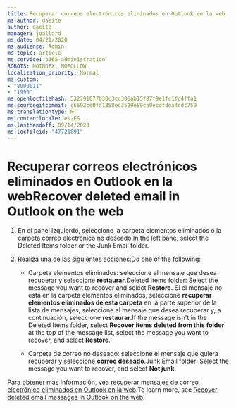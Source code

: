 ```yaml
---
title: Recuperar correos electrónicos eliminados en Outlook en la web
ms.author: daeite
author: daeite
manager: joallard
ms.date: 04/21/2020
ms.audience: Admin
ms.topic: article
ms.service: o365-administration
ROBOTS: NOINDEX, NOFOLLOW
localization_priority: Normal
ms.custom:
- "8000011"
- "1996"
ms.openlocfilehash: 532791077b30c3cc306ab15f87f9e1fc1fc4ffa1
ms.sourcegitcommit: c6692ce0fa1358ec3529e59ca0ecdfdea4cdc759
ms.translationtype: MT
ms.contentlocale: es-ES
ms.lasthandoff: 09/14/2020
ms.locfileid: "47721891"
---
```

# <a name="recover-deleted-email-in-outlook-on-the-web"></a><span data-ttu-id="b68a6-102">Recuperar correos electrónicos eliminados en Outlook en la web</span><span class="sxs-lookup"><span data-stu-id="b68a6-102">Recover deleted email in Outlook on the web</span></span>

1. <span data-ttu-id="b68a6-103">En el panel izquierdo, seleccione la carpeta elementos eliminados o la carpeta correo electrónico no deseado.</span><span class="sxs-lookup"><span data-stu-id="b68a6-103">In the left pane, select the Deleted Items folder or the Junk Email folder.</span></span>

2. <span data-ttu-id="b68a6-104">Realiza una de las siguientes acciones:</span><span class="sxs-lookup"><span data-stu-id="b68a6-104">Do one of the following:</span></span>

    - <span data-ttu-id="b68a6-105">Carpeta elementos eliminados: seleccione el mensaje que desea recuperar y seleccione **restaurar**.</span><span class="sxs-lookup"><span data-stu-id="b68a6-105">Deleted Items folder: Select the message you want to recover and select **Restore**.</span></span> <span data-ttu-id="b68a6-106">Si el mensaje no está en la carpeta elementos eliminados, seleccione **recuperar elementos eliminados de esta carpeta** en la parte superior de la lista de mensajes, seleccione el mensaje que desea recuperar y, a continuación, seleccione **restaurar**.</span><span class="sxs-lookup"><span data-stu-id="b68a6-106">If the message isn't in the Deleted Items folder, select **Recover items deleted from this folder** at the top of the message list, select the message you want to recover, and select **Restore**.</span></span>

    - <span data-ttu-id="b68a6-107">Carpeta de correo no deseado: seleccione el mensaje que quiera recuperar y seleccione **correo deseado**.</span><span class="sxs-lookup"><span data-stu-id="b68a6-107">Junk Email folder: Select the message you want to recover, and select **Not junk**.</span></span>

<span data-ttu-id="b68a6-108">Para obtener más información, vea [recuperar mensajes de correo electrónico eliminados en Outlook en la web](https://support.office.com/article/a8ca78ac-4721-4066-95dd-571842e9fb11).</span><span class="sxs-lookup"><span data-stu-id="b68a6-108">To learn more, see [Recover deleted email messages in Outlook on the web](https://support.office.com/article/a8ca78ac-4721-4066-95dd-571842e9fb11).</span></span>